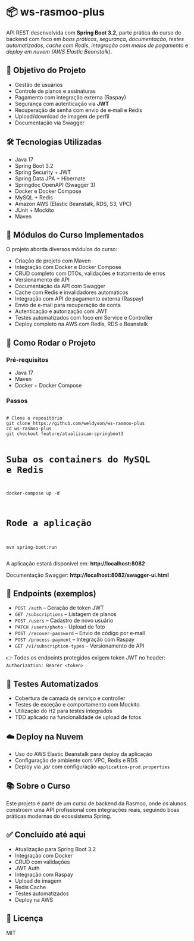 
  <h1>📦 ws-rasmoo-plus</h1>
  <p>API REST desenvolvida com <strong>Spring Boot 3.2</strong>, parte prática do curso de backend com foco em <em>boas práticas</em>, <em>segurança</em>, <em>documentação</em>, <em>testes automatizados</em>, <em>cache com Redis</em>, <em>integração com meios de pagamento</em> e <em>deploy em nuvem (AWS Elastic Beanstalk)</em>.</p>

  <h2>🧩 Objetivo do Projeto</h2>
  <ul>
    <li>Gestão de usuários</li>
    <li>Controle de planos e assinaturas</li>
    <li>Pagamento com integração externa (Raspay)</li>
    <li>Segurança com autenticação via <strong>JWT</strong></li>
    <li>Recuperação de senha com envio de e‑mail e Redis</li>
    <li>Upload/download de imagem de perfil</li>
    <li>Documentação via Swagger</li>
  </ul>

  <h2>🛠️ Tecnologias Utilizadas</h2>
  <ul>
    <li>Java 17</li>
    <li>Spring Boot 3.2</li>
    <li>Spring Security + JWT</li>
    <li>Spring Data JPA + Hibernate</li>
    <li>Springdoc OpenAPI (Swagger 3)</li>
    <li>Docker e Docker Compose</li>
    <li>MySQL + Redis</li>
    <li>Amazon AWS (Elastic Beanstalk, RDS, S3, VPC)</li>
    <li>JUnit + Mockito</li>
    <li>Maven</li>
  </ul>

  <h2>🧱 Módulos do Curso Implementados</h2>
  <p>O projeto aborda diversos módulos do curso:</p>
  <ul>
    <li>Criação de projeto com Maven</li>
    <li>Integração com Docker e Docker Compose</li>
    <li>CRUD completo com DTOs, validações e tratamento de erros</li>
    <li>Versionamento de API</li>
    <li>Documentação da API com Swagger</li>
    <li>Cache com Redis e invalidadores automáticos</li>
    <li>Integração com API de pagamento externa (Raspay)</li>
    <li>Envio de e‑mail para recuperação de conta</li>
    <li>Autenticação e autorização com JWT</li>
    <li>Testes automatizados com foco em Service e Controller</li>
    <li>Deploy completo na AWS com Redis, RDS e Beanstalk</li>
  </ul>

  <h2>🧪 Como Rodar o Projeto</h2>
  <h3>Pré‑requisitos</h3>
  <ul>
    <li>Java 17</li>
    <li>Maven</li>
    <li>Docker + Docker Compose</li>
  </ul>
  <h3>Passos</h3>
  <pre><code>
# Clone o repositório
git clone https://github.com/weldyson/ws-rasmoo-plus
cd ws-rasmoo-plus
git checkout feature/atualizacao-springboot3

# Suba os containers do MySQL e Redis
docker-compose up -d

# Rode a aplicação
mvn spring-boot:run
  </code></pre>
  <p>A aplicação estará disponível em: <strong>http://localhost:8082</strong></p>
  <p>Documentação Swagger: <strong>http://localhost:8082/swagger-ui.html</strong></p>

  <h2>📌 Endpoints (exemplos)</h2>
  <ul>
    <li><code>POST /auth</code> – Geração de token JWT</li>
    <li><code>GET /subscriptions</code> – Listagem de planos</li>
    <li><code>POST /users</code> – Cadastro de novo usuário</li>
    <li><code>PATCH /users/photo</code> – Upload de foto</li>
    <li><code>POST /recover-password</code> – Envio de código por e‑mail</li>
    <li><code>POST /process-payment</code> – Integração com Raspay</li>
    <li><code>GET /v1/subscription-types</code> – Versionamento de API</li>
  </ul>
  <p>👉 Todos os endpoints protegidos exigem token JWT no header: <code>Authorization: Bearer &lt;token&gt;</code></p>

  <h2>🧪 Testes Automatizados</h2>
  <ul>
    <li>Cobertura de camada de serviço e controller</li>
    <li>Testes de exceção e comportamento com Mockito</li>
    <li>Utilização do H2 para testes integrados</li>
    <li>TDD aplicado na funcionalidade de upload de fotos</li>
  </ul>

  <h2>☁️ Deploy na Nuvem</h2>
  <ul>
    <li>Uso do AWS Elastic Beanstalk para deploy da aplicação</li>
    <li>Configuração de ambiente com VPC, Redis e RDS</li>
    <li>Deploy via <em>.jar</em> com configuração <code>application-prod.properties</code></li>
  </ul>

  <h2>📚 Sobre o Curso</h2>
  <p>Este projeto é parte de um curso de backend da Rasmoo, onde os alunos constroem uma API profissional com integrações reais, seguindo boas práticas modernas do ecossistema Spring.</p>

  <h2>✅ Concluído até aqui</h2>
  <ul>
    <li>Atualização para Spring Boot 3.2</li>
    <li>Integração com Docker</li>
    <li>CRUD com validações</li>
    <li>JWT Auth</li>
    <li>Integração com Raspay</li>
    <li>Upload de imagem</li>
    <li>Redis Cache</li>
    <li>Testes automatizados</li>
    <li>Deploy na AWS</li>
  </ul>

  <h2>📄 Licença</h2>
  <p>MIT</p>
</body>
</html>
